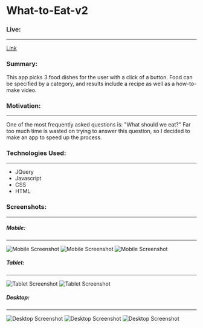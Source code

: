 # What-to-Eat-v2

### Live:
___
[Link](https://cpark99.github.io/what-to-eat-v2/)


### Summary:
This app picks 3 food dishes for the user with a click of a button. Food can be specified by a category, and results include a recipe as well as a how-to-make video.


### Motivation:
___
One of the most frequently asked questions is: "What should we eat?"
Far too much time is wasted on trying to answer this question, so I decided to make an app to speed up the process.

### Technologies Used:
___
* JQuery
* Javascript
* CSS
* HTML

### Screenshots:
___
##### Mobile:
___
![Mobile Screenshot](https://raw.githubusercontent.com/cpark99/what-to-eat-v2/master/img/eat-mobile-home.png)
![Mobile Screenshot](https://raw.githubusercontent.com/cpark99/what-to-eat-v2/master/img/eat-mobile-results.png)
![Mobile Screenshot](https://raw.githubusercontent.com/cpark99/what-to-eat-v2/master/img/eat-mobile-details.png)

##### Tablet:
___
![Tablet Screenshot](https://raw.githubusercontent.com/cpark99/what-to-eat-v2/master/img/eat-tablet-results.png)
![Tablet Screenshot](https://raw.githubusercontent.com/cpark99/what-to-eat-v2/master/img/eat-tablet-details-2.png)

##### Desktop:
___
![Desktop Screenshot](https://raw.githubusercontent.com/cpark99/what-to-eat-v2/master/img/eat-desktop-home.png)
![Desktop Screenshot](https://raw.githubusercontent.com/cpark99/what-to-eat-v2/master/img/eat-desktop-results.png)
![Desktop Screenshot](https://raw.githubusercontent.com/cpark99/what-to-eat-v2/master/img/eat-desktop-details.png)


